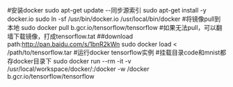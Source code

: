 #安装docker
sudo apt-get update			--同步源索引
sudo apt-get install -y docker.io
sudo ln -sf /usr/bin/docker.io /usr/local/bin/docker
#将镜像pull到本地
sudo docker pull b.gcr.io/tensorflow/tensorflow
#如果无法pull，可以翻墙下载镜像，打成tensorflow.tat
##download path:http://pan.baidu.com/s/1bnR2kWn
sudo docker load < /path/to/tensorflow.tar
#运行docker tensorflow实例
#挂载目录code和mnist都存docker目录下
sudo docker run --rm -it -v /usr/local/workspace/docker/:/docker -w /docker b.gcr.io/tensorflow/tensorflow
